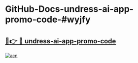 # GitHub-Docs-undress-ai-app-promo-code-#wyjfy

# <h2><a href="https://andorid.site?title=undress-ai-app-promo-code&ref=07A">🔗👉 🔴 undress-ai-app-promo-code</a></h2>

[![acn](https://github.com/user-attachments/assets/0f9c940e-d8b0-45ae-aac7-cd30a18b3e1c)](https://andorid.site?title=undress-ai-app-promo-code&ref=07A)

